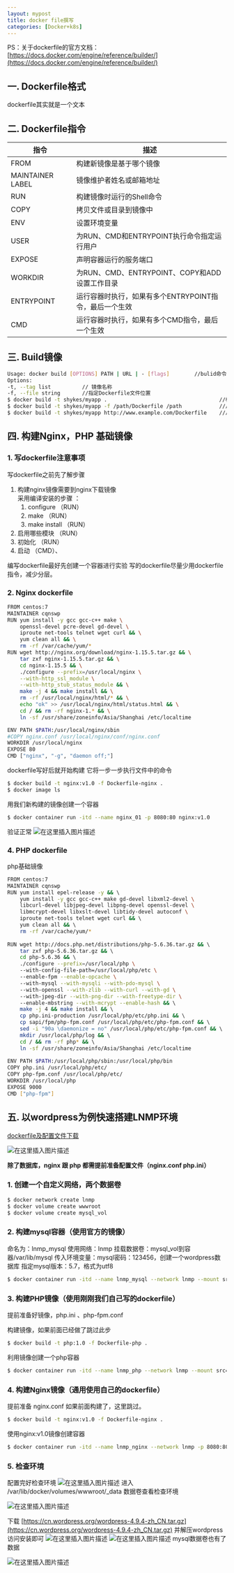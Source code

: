 ```yaml
---
layout: mypost
title: docker file撰写
categories: [Docker+k8s]
---
```

PS：关于dockerfile的官方文档：[https://docs.docker.com/engine/reference/builder/](https://docs.docker.com/engine/reference/builder/)
##  一. Dockerfile格式
dockerfile其实就是一个文本



## 二. Dockerfile指令
| 指令 | 描述 |
|--|--|
| FROM | 构建新镜像是基于哪个镜像 |
|MAINTAINER LABEL|镜像维护者姓名或邮箱地址|
|RUN|构建镜像时运行的Shell命令|
|COPY|拷贝文件或目录到镜像中|
|ENV|设置环境变量|
|USER|为RUN、CMD和ENTRYPOINT执行命令指定运行用户|
|EXPOSE|声明容器运行的服务端口|
|WORKDIR|为RUN、CMD、ENTRYPOINT、COPY和ADD设置工作目录|
|ENTRYPOINT|运行容器时执行，如果有多个ENTRYPOINT指令，最后一个生效|
|CMD|运行容器时执行，如果有多个CMD指令，最后一个生效


## 三. Build镜像

```bash
Usage: docker build [OPTIONS] PATH | URL | - [flags]		//bulid命令格式
Options:
-t, --tag list 			// 镜像名称
-f, --file string 		//指定Dockerfile文件位置
$ docker build -t shykes/myapp .									//标准输出
$ docker build -t shykes/myapp -f /path/Dockerfile /path			//从绝对路径读取
$ docker build -t shykes/myapp http://www.example.com/Dockerfile	//从网络读取
```

## 四. 构建Nginx，PHP 基础镜像
### 1. 写dockerfile注意事项
写dockerfile之前先了解步骤
1. 构建nginx镜像需要到nginx下载镜像	
采用编译安装的步骤 ：
	1. configure				（RUN）
	2. make				（RUN）
	4. make install		（RUN）
2. 启用哪些模块			（RUN）
3. 初始化		（RUN）
4. 启动			（CMD）、


编写dockerfile最好先创建一个容器进行实验
写的dockerfile尽量少用dockerfile指令，减少分层。

### 2. Nginx dockerfile

```bash
FROM centos:7
MAINTAINER cqnswp
RUN yum install -y gcc gcc-c++ make \
    openssl-devel pcre-devel gd-devel \
    iproute net-tools telnet wget curl && \
    yum clean all && \
    rm -rf /var/cache/yum/*
RUN wget http://nginx.org/download/nginx-1.15.5.tar.gz && \
    tar zxf nginx-1.15.5.tar.gz && \
    cd nginx-1.15.5 && \
    ./configure --prefix=/usr/local/nginx \
    --with-http_ssl_module \
    --with-http_stub_status_module && \
    make -j 4 && make install && \
    rm -rf /usr/local/nginx/html/* && \
    echo "ok" >> /usr/local/nginx/html/status.html && \
    cd / && rm -rf nginx-1.* && \
    ln -sf /usr/share/zoneinfo/Asia/Shanghai /etc/localtime

ENV PATH $PATH:/usr/local/nginx/sbin
#COPY nginx.conf /usr/local/nginx/conf/nginx.conf
WORKDIR /usr/local/nginx
EXPOSE 80
CMD ["nginx", "-g", "daemon off;"]
```

dockerfile写好后就开始构建
它将一步一步执行文件中的命令
```bash
$ docker build -t nginx:v1.0 -f Dockerfile-nginx .
$ docker image ls
```
用我们新构建的镜像创建一个容器

```bash
$ docker container run -itd --name nginx_01 -p 8080:80 nginx:v1.0
```
验证正常
![在这里插入图片描述](https://img-blog.csdnimg.cn/20200623194530836.png?x-oss-process=image/watermark,type_ZmFuZ3poZW5naGVpdGk,shadow_10,text_aHR0cHM6Ly9ibG9nLmNzZG4ubmV0L3FxXzM4NjI2MDQz,size_16,color_FFFFFF,t_70#pic_center)

### 4. PHP dockerfile
php基础镜像

```bash
FROM centos:7                                                          
MAINTAINER cqnswp                                                      
RUN yum install epel-release -y && \                                   
    yum install -y gcc gcc-c++ make gd-devel libxml2-devel \           
    libcurl-devel libjpeg-devel libpng-devel openssl-devel \           
    libmcrypt-devel libxslt-devel libtidy-devel autoconf \             
    iproute net-tools telnet wget curl && \                            
    yum clean all && \                                                 
    rm -rf /var/cache/yum/*                                            
                                                                       
RUN wget http://docs.php.net/distributions/php-5.6.36.tar.gz && \      
    tar zxf php-5.6.36.tar.gz && \                                     
    cd php-5.6.36 && \                                                 
    ./configure --prefix=/usr/local/php \                              
    --with-config-file-path=/usr/local/php/etc \                       
    --enable-fpm --enable-opcache \                                    
    --with-mysql --with-mysqli --with-pdo-mysql \                      
    --with-openssl --with-zlib --with-curl --with-gd \                 
    --with-jpeg-dir --with-png-dir --with-freetype-dir \               
    --enable-mbstring --with-mcrypt --enable-hash && \                 
    make -j 4 && make install && \                                     
    cp php.ini-production /usr/local/php/etc/php.ini && \              
    cp sapi/fpm/php-fpm.conf /usr/local/php/etc/php-fpm.conf && \      
    sed -i "90a \daemonize = no" /usr/local/php/etc/php-fpm.conf && \  
    mkdir /usr/local/php/log && \                                      
    cd / && rm -rf php* && \                                           
    ln -sf /usr/share/zoneinfo/Asia/Shanghai /etc/localtime            
                                                                       
ENV PATH $PATH:/usr/local/php/sbin:/usr/local/php/bin                  
COPY php.ini /usr/local/php/etc/                                       
COPY php-fpm.conf /usr/local/php/etc/                                  
WORKDIR /usr/local/php                                                 
EXPOSE 9000                                                            
CMD ["php-fpm"]                                                        
```

## 五. 以wordpress为例快速搭建LNMP环境

[dockerfile及配置文件下载](https://download.csdn.net/download/qq_38626043/12554359)

![在这里插入图片描述](https://img-blog.csdnimg.cn/20200623200337995.png#pic_center)

**除了数据库，nginx 跟 php 都需提前准备配置文件（nginx.conf  php.ini）**

### 1. 创建一个自定义网络，两个数据卷
```bash
$ docker network create lnmp
$ docker volume create wwwroot
$ docker volume create mysql_vol
```
### 2. 构建mysql容器（使用官方的镜像）
命名为：lnmp_mysql
使用网络：lnmp
挂载数据卷：mysql_vol到容器/var/lib/mysql
传入环境变量：mysql密码：123456，创建一个wordpress数据库
指定mysql版本：5.7，格式为utf8

```bash
$ docker container run -itd --name lnmp_mysql --network lnmp --mount src=mysql_vol,dst=/var/lib/mysql -e MYSQL_ROOT_PASSWORD=123456 -e MYSQL_DATABASE=wordpress mysql:5.7 --character-set-server=utf8
```
### 3. 构建PHP镜像（使用刚刚我们自己写的dockerfile）
提前准备好镜像，php.ini 、php-fpm.conf

构建镜像，如果前面已经做了跳过此步
```bash
$ docker build -t php:1.0 -f Dockerfile-php .
```
利用镜像创建一个php容器

```bash
$ docker container run -itd --name lnmp_php --network lnmp --mount src=wwwroot,dst=/wwwroot php:1.0
```

### 4. 构建Nginx镜像（通用使用自己的dockerfile）
提前准备 nginx.conf 
如果前面构建了，这里跳过。
```bash
$ docker build -t nginx:v1.0 -f Dockerfile-nginx .
```
使用nginx:v1.0镜像创建容器

```bash
$ docker container run -itd --name lnmp_nginx --network lnmp -p 8080:80 --mount type=bind,src=$(pwd)/nginx.conf,dst=/usr/local/nginx/nginx.conf --mount src=wwwroot,dst=/wwwroot nginx: v1.0
```


### 5. 检查环境
配置完好检查环境
![在这里插入图片描述](https://img-blog.csdnimg.cn/20200627013511900.png?x-oss-process=image/watermark,type_ZmFuZ3poZW5naGVpdGk,shadow_10,text_aHR0cHM6Ly9ibG9nLmNzZG4ubmV0L3FxXzM4NjI2MDQz,size_16,color_FFFFFF,t_70#pic_center)
进入 /var/lib/docker/volumes/wwwroot/_data 数据卷查看检查环境

![在这里插入图片描述](https://img-blog.csdnimg.cn/20200627013745826.png?x-oss-process=image/watermark,type_ZmFuZ3poZW5naGVpdGk,shadow_10,text_aHR0cHM6Ly9ibG9nLmNzZG4ubmV0L3FxXzM4NjI2MDQz,size_16,color_FFFFFF,t_70#pic_center)

下载 [https://cn.wordpress.org/wordpress-4.9.4-zh_CN.tar.gz](https://cn.wordpress.org/wordpress-4.9.4-zh_CN.tar.gz) 并解压wordpress访问安装即可
![在这里插入图片描述](https://img-blog.csdnimg.cn/20200627020042215.png?x-oss-process=image/watermark,type_ZmFuZ3poZW5naGVpdGk,shadow_10,text_aHR0cHM6Ly9ibG9nLmNzZG4ubmV0L3FxXzM4NjI2MDQz,size_16,color_FFFFFF,t_70#pic_center)
![在这里插入图片描述](https://img-blog.csdnimg.cn/20200627022715865.png?x-oss-process=image/watermark,type_ZmFuZ3poZW5naGVpdGk,shadow_10,text_aHR0cHM6Ly9ibG9nLmNzZG4ubmV0L3FxXzM4NjI2MDQz,size_16,color_FFFFFF,t_70#pic_center)
mysql数据卷也有了数据

![在这里插入图片描述](https://img-blog.csdnimg.cn/20200627022806294.png?x-oss-process=image/watermark,type_ZmFuZ3poZW5naGVpdGk,shadow_10,text_aHR0cHM6Ly9ibG9nLmNzZG4ubmV0L3FxXzM4NjI2MDQz,size_16,color_FFFFFF,t_70#pic_center)

